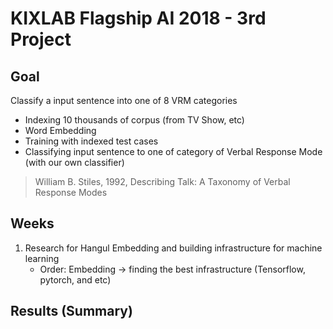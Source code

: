 # KIXLAB Flagship AI 2018 - 3rd Project

## Goal

Classify a input sentence into one of 8 VRM categories

- Indexing 10 thousands of corpus (from TV Show, etc)
- Word Embedding
- Training with indexed test cases
- Classifying input sentence to one of category of Verbal Response Mode (with our own classifier)

> William B. Stiles, 1992, Describing Talk: A Taxonomy of Verbal Response Modes

## Weeks

1. Research for Hangul Embedding and building infrastructure for machine learning
    - Order: Embedding -> finding the best infrastructure (Tensorflow, pytorch, and etc)


## Results (Summary)